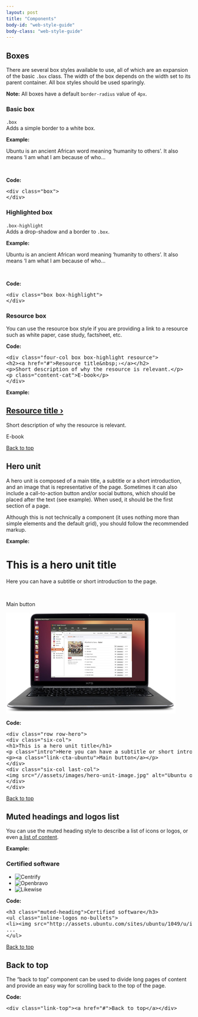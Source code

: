 ```yaml
---
layout: post
title: "Components"
body-id: "web-style-guide"
body-class: "web-style-guide"
---
```


<div class="row">

<div class="eight-col">
<h2 id="boxes">Boxes</h2>
<p>There are several box styles available to use, all of which are an expansion of the basic <code>.box</code> class. The width of the box depends on the width set to its parent container. All box styles should be used sparingly.</p>     
</div>
<div class="four-col last-col">
<div class="box">
<strong>Note:</strong> All boxes have a default <code>border-radius</code> value of <code>4px</code>.
</div>
</div>

<div class="six-col">
<h3>Basic box</h3>
<p><code>.box</code><br>Adds a simple border to a white box.</p>

<p class="smaller note"><strong>Example:</strong></p>
<div class="box">
<p>Ubuntu is an ancient African word meaning &#8216;humanity to others&#8217;. It also means &#8216;I am what I am because of who…</p>
</div>
<br />
<p class="smaller note"><strong>Code:</strong></p>
<pre>&lt;div class="box"&gt;
&lt;/div&gt;</pre>
</div>

<div class="six-col last-col">
<h3>Highlighted box</h3>
<p><code>.box-highlight</code><br>Adds a drop-shadow and a border to <code>.box</code>.</p>

<p class="smaller note"><strong>Example:</strong></p>
<div class="box box-highlight">
<p>Ubuntu is an ancient African word meaning &#8216;humanity to others&#8217;. It also means &#8216;I am what I am because of who…</p>
</div>
<br />
<p class="smaller note"><strong>Code:</strong></p>
<pre>&lt;div class="box box-highlight"&gt;
&lt;/div&gt;</pre>
</div>

<div class="eight-col">
<h3>Resource box</h3>
<p>You can use the resource box style if you are providing a link to a resource such as white paper, case study, factsheet, etc.</p>
<p class="smaller note"><strong>Code:</strong></p>
<pre>&lt;div class="four-col box box-highlight resource"&gt;
&lt;h2&gt;&lt;a href="#">Resource title&amp;nbsp;›&lt;/a&gt;&lt;/h2&gt;
&lt;p&gt;Short description of why the resource is relevant.&lt;/p&gt;
&lt;p class="content-cat"&gt;E-book&lt;/p&gt;
&lt;/div&gt;</pre>
</div>

<div class="four-col last-col">
<p class="smaller note"><strong>Example:</strong></p>
<div class="box box-highlight resource">
<h2><a href="#">Resource title&nbsp;›</a></h2>
<p>Short description of why the resource is relevant.</p>
<p class="content-cat">E-book</p>
</div>
</div>

</div>

<div class="row no-border">
<div class="link-top"><a href="#">Back to top</a></div>
<h2 id="hero-unit">Hero unit</h2>
<div class="eight-col">
<p>A hero unit is composed of a main title, a subtitle or a short introduction, and an image that is representative of the page. Sometimes it can also include a call-to-action button and/or social buttons, which should be placed after the text (see example). When used, it should be the first section of a page.</p>
<p>Although this is not technically a component (it uses nothing more than simple elements and the default grid), you should follow the recommended markup.</p>
<p class="smaller note"><strong>Example:</strong></p>
</div>
</div>
<div class="row row-hero no-border">
<div class="six-col">
<h1>This is a hero unit title</h1>
<p class="intro">Here you can have a subtitle or short introduction to the page.</p>
<p><br></p>
<p><a class="link-cta-ubuntu">Main button</a></p>
</div>
<div class="six-col last-col">
<img src="/assets/images/hero-unit-image.jpg" alt="Ubuntu on a laptop" />
</div>
</div>     
<div class="row">
<div class="twelve-col">
<p class="smaller note"><strong>Code:</strong></p>
<pre>&lt;div class="row row-hero"&gt;
&lt;div class="six-col"&gt;
&lt;h1&gt;This is a hero unit title&lt;/h1&gt;
&lt;p class="intro"&gt;Here you can have a subtitle or short introduction to the page.&lt;/p&gt;
&lt;p&gt;&lt;a class="link-cta-ubuntu">Main button&lt;/a&gt;&lt;/p&gt;
&lt;/div&gt;
&lt;div class="six-col last-col"&gt;
&lt;img src="//assets/images/hero-unit-image.jpg" alt="Ubuntu on a laptop" /&gt;
&lt;/div&gt;
&lt;/div&gt;</pre>
</div>
</div>

<div class="row">

<div class="link-top"><a href="#">Back to top</a></div>

<div class="eight-col">
<h2 id="muted-headings-and-logos-list">Muted headings and logos list</h2>
<p>You can use the muted heading style to describe a list of icons or logos, or even <a href="http://www.canonical.com/projects">a list of content</a>.</p>
</div>

<div class="twelve-col">
<p class="smaller note"><strong>Example:</strong></p>
<h3 class="muted-heading">Certified software</h3>
<ul class="inline-logos no-bullets">
<li><img src="http://assets.ubuntu.com/sites/ubuntu/1049/u/img/logos/logo-pack/logo-centrify.png" alt="Centrify" style="height:45px;" /></li>
<li><img src="http://assets.ubuntu.com/sites/ubuntu/1049/u/img/logos/logo-pack/logo-openbravo.png" alt="Openbravo" style="height:45px;" /></li>
<li class="last-item"><img src="http://assets.ubuntu.com/sites/ubuntu/1049/u/img/logos/logo-pack/logo-likewise.png" alt="Likewise" style="height:45px;" /></li>
</ul>
</div>

<div class="twelve-col">
<p class="smaller note"><strong>Code:</strong></p>
<pre>&lt;h3 class="muted-heading"&gt;Certified software&lt;/h3&gt;
&lt;ul class="inline-logos no-bullets"&gt;
&lt;li&gt;&lt;img src="http://assets.ubuntu.com/sites/ubuntu/1049/u/img/logos/logo-pack/logo-centrify.png" width="94" height="45" alt="Centrify" /&gt;&lt;/li&gt;
...
&lt;/ul&gt;</pre>
</div>
</div>

<div class="row no-border">
<div class="link-top"><a href="#">Back to top</a></div>
<div class="eight-col">
<h2 id="back-to-top">Back to top</h2>
<p>The &#8220;back to top&#8221; component can be used to divide long pages of content and provide an easy way for scrolling back to the top of the page.</p>
</div>
<div class="twelve-col">
<p class="smaller note"><strong>Code:</strong></p>
<pre>&lt;div class="link-top"&gt;&lt;a href="#"&gt;Back to top&lt;/a&gt;&lt;/div&gt;</pre>
</div>

</div>
